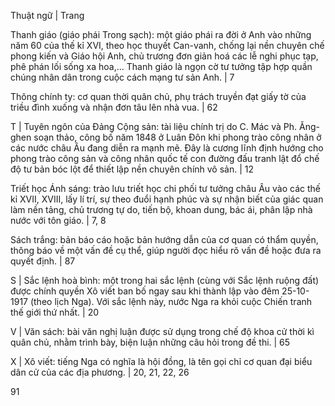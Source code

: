 Thuật ngữ | Trang

Thanh giáo (giáo phái Trong sạch): một giáo phái ra đời ở Anh vào những năm 60 của thế kỉ XVI, theo học thuyết Can-vanh, chống lại nền chuyên chế phong kiến và Giáo hội Anh, chủ trương đơn giản hoá các lễ nghi phục tạp, phê phán lối sống xa hoa,... Thanh giáo là ngọn cờ tư tưởng tập hợp quần chúng nhân dân trong cuộc cách mạng tư sản Anh. | 7

Thông chính ty: cơ quan thời quân chủ, phụ trách truyền đạt giấy tờ của triều đình xuống và nhận đơn tâu lên nhà vua. | 62

T | Tuyên ngôn của Đảng Cộng sản: tài liệu chính trị do C. Mác và Ph. Ăng-ghen soạn thảo, công bố năm 1848 ở Luân Đôn khi phong trào công nhân ở các nước châu Âu đang diễn ra mạnh mẽ. Đây là cương lĩnh định hướng cho phong trào công sản và công nhân quốc tế con đường đấu tranh lật đổ chế độ tư bản bóc lột để thiết lập nền chuyên chính vô sản. | 12

Triết học Ánh sáng: trào lưu triết học chi phối tư tưởng châu Âu vào các thế kỉ XVII, XVIII, lấy lí trí, sự theo đuổi hạnh phúc và sự nhận biết của giác quan làm nền tảng, chủ trương tự do, tiến bộ, khoan dung, bác ái, phân lập nhà nước với tôn giáo. | 7, 8

Sách trắng: bản báo cáo hoặc bản hướng dẫn của cơ quan có thẩm quyền, thông báo về một vấn đề cụ thể, giúp người đọc hiểu rõ vấn đề hoặc đưa ra quyết định. | 87

S | Sắc lệnh hoà bình: một trong hai sắc lệnh (cùng với Sắc lệnh ruộng đất) được chính quyền Xô viết ban bố ngay sau khi thành lập vào đêm 25-10-1917 (theo lịch Nga). Với sắc lệnh này, nước Nga ra khỏi cuộc Chiến tranh thế giới thứ nhất. | 20

V | Văn sách: bài văn nghị luận được sử dụng trong chế độ khoa cử thời kì quân chủ, nhằm trình bày, biện luận những câu hỏi trong đề thi. | 65

X | Xô viết: tiếng Nga có nghĩa là hội đồng, là tên gọi chỉ cơ quan đại biểu dân cử của các địa phương. | 20, 21, 22, 26

91